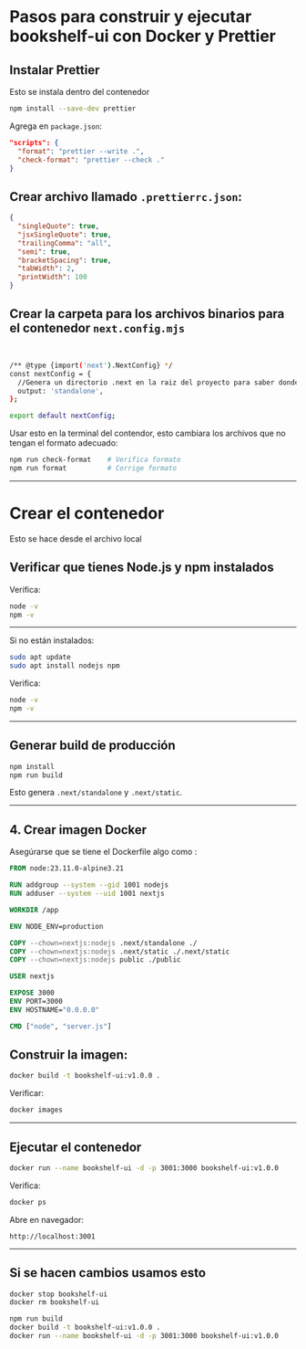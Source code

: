 # Pasos para construir y ejecutar bookshelf-ui con Docker y Prettier


## Instalar Prettier

Esto se instala dentro del contenedor 

```bash
npm install --save-dev prettier
```

Agrega en `package.json`:

```json
"scripts": {
  "format": "prettier --write .",
  "check-format": "prettier --check ."
}
```
## Crear archivo llamado `.prettierrc.json`:


```json
{
  "singleQuote": true,
  "jsxSingleQuote": true,
  "trailingComma": "all",
  "semi": true,
  "bracketSpacing": true,
  "tabWidth": 2,
  "printWidth": 100
}
```

## Crear la carpeta para los archivos binarios para el contenedor `next.config.mjs`

```bash


/** @type {import('next').NextConfig} */
const nextConfig = {
  //Genera un directorio .next en la raiz del proyecto para saber donde se guardo la compilacion
  output: 'standalone',
};

export default nextConfig;

```


Usar esto en la terminal del contendor, esto cambiara los archivos que no tengan el formato adecuado:

```bash
npm run check-format    # Verifica formato
npm run format          # Corrige formato
```

---

# Crear el contenedor

Esto se hace desde el archivo local 


##  Verificar que tienes Node.js y npm instalados

Verifica:

```bash
node -v
npm -v
```

---

Si no están instalados:

```bash
sudo apt update
sudo apt install nodejs npm
```

Verifica:

```bash
node -v
npm -v
```

---


##  Generar build de producción

```bash
npm install
npm run build
```

Esto genera `.next/standalone` y `.next/static`.

---

##  4. Crear imagen Docker

Asegúrarse que se tiene el Dockerfile algo como :

```Dockerfile
FROM node:23.11.0-alpine3.21

RUN addgroup --system --gid 1001 nodejs
RUN adduser --system --uid 1001 nextjs

WORKDIR /app

ENV NODE_ENV=production

COPY --chown=nextjs:nodejs .next/standalone ./
COPY --chown=nextjs:nodejs .next/static ./.next/static
COPY --chown=nextjs:nodejs public ./public

USER nextjs

EXPOSE 3000
ENV PORT=3000
ENV HOSTNAME="0.0.0.0"

CMD ["node", "server.js"]
```

## Construir la imagen:

```bash
docker build -t bookshelf-ui:v1.0.0 .
```

Verificar:

```bash
docker images
```

---

## Ejecutar el contenedor

```bash
docker run --name bookshelf-ui -d -p 3001:3000 bookshelf-ui:v1.0.0
```

Verifica:

```bash
docker ps
```

Abre en navegador:

```
http://localhost:3001
```

---

## Si se hacen cambios usamos esto 

```bash
docker stop bookshelf-ui
docker rm bookshelf-ui

npm run build
docker build -t bookshelf-ui:v1.0.0 .
docker run --name bookshelf-ui -d -p 3001:3000 bookshelf-ui:v1.0.0
```